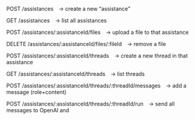 POST /assistances → create a new “assistance”

GET /assistances → list all assistances

POST /assistances/:assistanceId/files → upload a file to that assistance

DELETE /assistances/:assistanceId/files/:fileId → remove a file

POST /assistances/:assistanceId/threads → create a new thread in that assistance

GET /assistances/:assistanceId/threads → list threads

POST /assistances/:assistanceId/threads/:threadId/messages → add a message (role+content)

POST /assistances/:assistanceId/threads/:threadId/run → send all messages to OpenAI and 